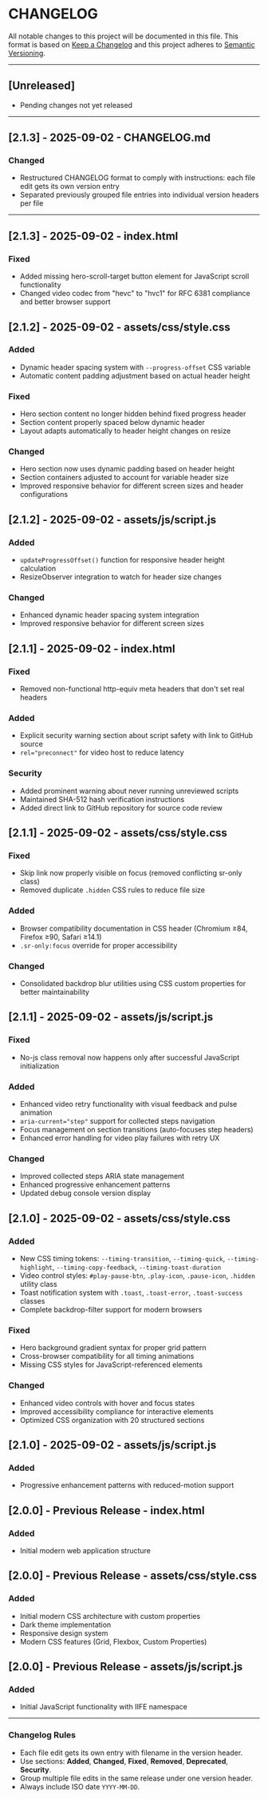 # CHANGELOG

All notable changes to this project will be documented in this file.
This format is based on [Keep a Changelog](https://keepachangelog.com/en/1.0.0/)
and this project adheres to [Semantic Versioning](https://semver.org/spec/v2.0.0.html).

---

## [Unreleased]

* Pending changes not yet released

---

## [2.1.3] - 2025-09-02 - CHANGELOG.md
### Changed
- Restructured CHANGELOG format to comply with instructions: each file edit gets its own version entry
- Separated previously grouped file entries into individual version headers per file

---

## [2.1.3] - 2025-09-02 - index.html
### Fixed
- Added missing hero-scroll-target button element for JavaScript scroll functionality
- Changed video codec from "hevc" to "hvc1" for RFC 6381 compliance and better browser support

## [2.1.2] - 2025-09-02 - assets/css/style.css
### Added
- Dynamic header spacing system with `--progress-offset` CSS variable
- Automatic content padding adjustment based on actual header height

### Fixed
- Hero section content no longer hidden behind fixed progress header
- Section content properly spaced below dynamic header
- Layout adapts automatically to header height changes on resize

### Changed
- Hero section now uses dynamic padding based on header height
- Section containers adjusted to account for variable header size
- Improved responsive behavior for different screen sizes and header configurations

## [2.1.2] - 2025-09-02 - assets/js/script.js
### Added
- `updateProgressOffset()` function for responsive header height calculation
- ResizeObserver integration to watch for header size changes

### Changed
- Enhanced dynamic header spacing system integration
- Improved responsive behavior for different screen sizes

## [2.1.1] - 2025-09-02 - index.html
### Fixed
- Removed non-functional http-equiv meta headers that don't set real headers

### Added
- Explicit security warning section about script safety with link to GitHub source
- `rel="preconnect"` for video host to reduce latency

### Security
- Added prominent warning about never running unreviewed scripts
- Maintained SHA-512 hash verification instructions
- Added direct link to GitHub repository for source code review

## [2.1.1] - 2025-09-02 - assets/css/style.css
### Fixed
- Skip link now properly visible on focus (removed conflicting sr-only class)
- Removed duplicate `.hidden` CSS rules to reduce file size

### Added
- Browser compatibility documentation in CSS header (Chromium ≥84, Firefox ≥90, Safari ≥14.1)
- `.sr-only:focus` override for proper accessibility

### Changed
- Consolidated backdrop blur utilities using CSS custom properties for better maintainability

## [2.1.1] - 2025-09-02 - assets/js/script.js
### Fixed
- No-js class removal now happens only after successful JavaScript initialization

### Added
- Enhanced video retry functionality with visual feedback and pulse animation
- `aria-current="step"` support for collected steps navigation
- Focus management on section transitions (auto-focuses step headers)
- Enhanced error handling for video play failures with retry UX

### Changed
- Improved collected steps ARIA state management
- Enhanced progressive enhancement patterns
- Updated debug console version display

## [2.1.0] - 2025-09-02 - assets/css/style.css
### Added
- New CSS timing tokens: `--timing-transition`, `--timing-quick`, `--timing-highlight`, `--timing-copy-feedback`, `--timing-toast-duration`
- Video control styles: `#play-pause-btn`, `.play-icon`, `.pause-icon`, `.hidden` utility class
- Toast notification system with `.toast`, `.toast-error`, `.toast-success` classes
- Complete backdrop-filter support for modern browsers

### Fixed
- Hero background gradient syntax for proper grid pattern
- Cross-browser compatibility for all timing animations
- Missing CSS styles for JavaScript-referenced elements

### Changed
- Enhanced video controls with hover and focus states
- Improved accessibility compliance for interactive elements
- Optimized CSS organization with 20 structured sections

## [2.1.0] - 2025-09-02 - assets/js/script.js
### Added
- Progressive enhancement patterns with reduced-motion support

## [2.0.0] - Previous Release - index.html
### Added
- Initial modern web application structure

## [2.0.0] - Previous Release - assets/css/style.css
### Added
- Initial modern CSS architecture with custom properties
- Dark theme implementation
- Responsive design system
- Modern CSS features (Grid, Flexbox, Custom Properties)

## [2.0.0] - Previous Release - assets/js/script.js
### Added
- Initial JavaScript functionality with IIFE namespace

---

### Changelog Rules

* Each file edit gets its own entry with filename in the version header.
* Use sections: **Added**, **Changed**, **Fixed**, **Removed**, **Deprecated**, **Security**.
* Group multiple file edits in the same release under one version header.
* Always include ISO date `YYYY-MM-DD`.
